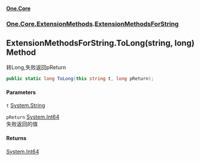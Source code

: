 #### [One.Core](index.md 'index')
### [One.Core.ExtensionMethods](One_Core_ExtensionMethods.md 'One.Core.ExtensionMethods').[ExtensionMethodsForString](One_Core_ExtensionMethods_ExtensionMethodsForString.md 'One.Core.ExtensionMethods.ExtensionMethodsForString')
## ExtensionMethodsForString.ToLong(string, long) Method
转Long,失败返回pReturn 
```csharp
public static long ToLong(this string t, long pReturn);
```
#### Parameters
<a name='One_Core_ExtensionMethods_ExtensionMethodsForString_ToLong(string_long)_t'></a>
`t` [System.String](https://docs.microsoft.com/en-us/dotnet/api/System.String 'System.String')  
  
<a name='One_Core_ExtensionMethods_ExtensionMethodsForString_ToLong(string_long)_pReturn'></a>
`pReturn` [System.Int64](https://docs.microsoft.com/en-us/dotnet/api/System.Int64 'System.Int64')  
失败返回的值 
  
#### Returns
[System.Int64](https://docs.microsoft.com/en-us/dotnet/api/System.Int64 'System.Int64')  
